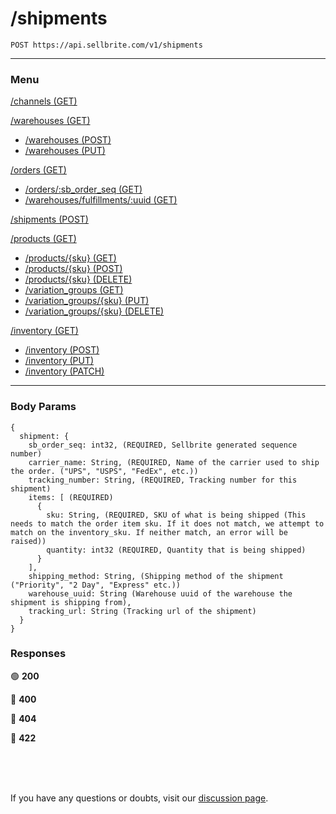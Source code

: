 # /shipments

```
POST https://api.sellbrite.com/v1/shipments
```

---

### Menu

[/channels (GET)](channels)

[/warehouses (GET)](warehouses)
  * [/warehouses (POST)](warehouses-post)
  * [/warehouses (PUT)](warehouses-put)

[/orders (GET)](orders)
  * [/orders/:sb_order_seq (GET)](orders-sb-order)
  * [/warehouses/fulfillments/:uuid (GET)](orders-fulfillments)

[/shipments (POST)](shipments)

[/products (GET)](products)
  * [/products/{sku} (GET)](products-sku-get)
  * [/products/{sku} (POST)](products-sku-post)
  * [/products/{sku} (DELETE)](products-sku-delete)
  * [/variation_groups (GET)](products-variation-groups)
  * [/variation_groups/{sku} (PUT)](products-variation-groups-put)
  * [/variation_groups/{sku} (DELETE)](products-variation-groups-delete)
  
[/inventory (GET)](inventory)
  * [/inventory (POST)](inventory-post)
  * [/inventory (PUT)](inventory-put)
  * [/inventory (PATCH)](inventory-patch)
  
---

### Body Params

```
{
  shipment: {
    sb_order_seq: int32, (REQUIRED, Sellbrite generated sequence number)
    carrier_name: String, (REQUIRED, Name of the carrier used to ship the order. ("UPS", "USPS", "FedEx", etc.))
    tracking_number: String, (REQUIRED, Tracking number for this shipment)
    items: [ (REQUIRED)
      {
        sku: String, (REQUIRED, SKU of what is being shipped (This needs to match the order item sku. If it does not match, we attempt to match on the inventory_sku. If neither match, an error will be raised))
        quantity: int32 (REQUIRED, Quantity that is being shipped)
      }
    ],
    shipping_method: String, (Shipping method of the shipment ("Priority", "2 Day", "Express" etc.))
    warehouse_uuid: String (Warehouse uuid of the warehouse the shipment is shipping from),
    tracking_url: String (Tracking url of the shipment)
  }
}
```

### Responses

🟢 **200** 

🔴 **400** 

🔴 **404** 

🔴 **422** 

<br><br><br>

If you have any questions or doubts, visit our [discussion page](https://github.com/Sellbrite/Sellbrite-API/discussions).

